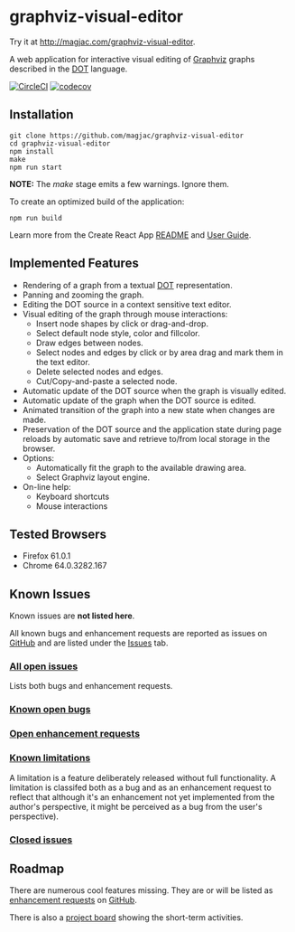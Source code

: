 # graphviz-visual-editor

Try it at http://magjac.com/graphviz-visual-editor.

A web application for interactive visual editing of [Graphviz](http://www.graphviz.org) graphs described in the [DOT](https://www.graphviz.org/doc/info/lang.html) language.

[![CircleCI](https://circleci.com/gh/magjac/graphviz-visual-editor.svg?style=svg)](https://circleci.com/gh/magjac/graphviz-visual-editor)
[![codecov](https://codecov.io/gh/magjac/graphviz-visual-editor/branch/master/graph/badge.svg)](https://codecov.io/gh/magjac/graphviz-visual-editor)

## Installation ##

```
git clone https://github.com/magjac/graphviz-visual-editor
cd graphviz-visual-editor
npm install
make
npm run start
```

**NOTE:** The *make* stage emits a few warnings. Ignore them.

To create an optimized build of the application:

```
npm run build
```

Learn more from the Create React App [README](https://github.com/facebook/create-react-app#npm-run-build-or-yarn-build) and [User Guide](https://github.com/facebook/create-react-app/blob/master/packages/react-scripts/template/README.md#deployment).

## Implemented Features ##

* Rendering of a graph from a textual [DOT](https://www.graphviz.org/doc/info/lang.html) representation.
* Panning and zooming the graph.
* Editing the DOT source in a context sensitive text editor.
* Visual editing of the graph through mouse interactions:
  * Insert node shapes by click or drag-and-drop.
  * Select default node style, color and fillcolor.
  * Draw edges between nodes.
  * Select nodes and edges by click or by area drag and mark them in the text editor.
  * Delete selected nodes and edges.
  * Cut/Copy-and-paste a selected node.
* Automatic update of the DOT source when the graph is visually edited.
* Automatic update of the graph when the DOT source is edited.
* Animated transition of the graph into a new state when changes are made.
* Preservation of the DOT source and the application state during page reloads by automatic save and retrieve to/from local storage in the browser.
* Options:
  * Automatically fit the graph to the available drawing area.
  * Select Graphviz layout engine.
* On-line help:
  * Keyboard shortcuts
  * Mouse interactions

## Tested Browsers ##

* Firefox 61.0.1
* Chrome 64.0.3282.167

## Known Issues ##

Known issues are **not listed here**.

All known bugs and enhancement requests are reported as issues on [GitHub](https://github.com/magjac/graphviz-visual-editor) and are listed under the [Issues](https://github.com/magjac/graphviz-visual-editor/issues) tab.

### [All open issues](https://github.com/magjac/graphviz-visual-editor/issues) ###

Lists both bugs and enhancement requests.

### [Known open bugs](https://github.com/magjac/graphviz-visual-editor/labels/bug) ###

### [Open enhancement requests](https://github.com/magjac/graphviz-visual-editor/labels/enhancement) ###

### [Known limitations](https://github.com/magjac/graphviz-visual-editor/issues?utf8=%E2%9C%93&q=is%3Aissue+is%3Aopen+label%3Abug+label%3Aenhancement) ###

A limitation is a feature deliberately released without full functionality. A limitation is classifed both as a bug and as an enhancement request to reflect that although it's an enhancement not yet implemented from the author's perspective, it might be perceived as a bug from the user's perspective).

### [Closed issues](https://github.com/magjac/graphviz-visual-editor/issues?q=is%3Aissue+is%3Aclosed) ###

## Roadmap ##

There are numerous cool features missing. They are or will be listed as [enhancement requests](https://github.com/magjac/graphviz-visual-editor/labels/enhancement) on [GitHub](https://github.com/magjac/graphviz-visual-editor).

There is also a [project board](https://github.com/magjac/graphviz-visual-editor/projects/1) showing the short-term activities.
